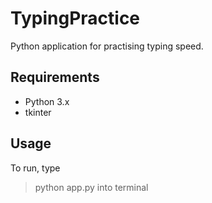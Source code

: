 # TypingPractice
Python application for practising typing speed.


## Requirements
* Python 3.x
* tkinter

## Usage
To run, type 
> python app.py
into terminal
